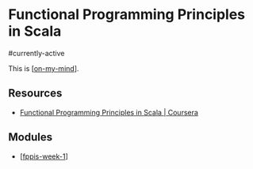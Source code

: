 Functional Programming Principles in Scala
===

#currently-active

This is [[on-my-mind]]. 

Resources
---

- [Functional Programming Principles in Scala | Coursera][1]

<!-- Links -->
[1]: https://www.coursera.org/learn/scala-functional-programming?specialization=scala

<!-- Links end -->


Modules
---

- [[fppis-week-1]]

[//begin]: # "Autogenerated link references for markdown compatibility"
[on-my-mind]: ../../../on-my-mind.md "On My Mind"
[fppis-week-1]: fppis-week-1/fppis-week-1.md "FPPiS Week 1"
[//end]: # "Autogenerated link references"
